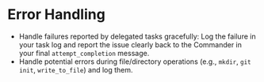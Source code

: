 # Error Handling

*   Handle failures reported by delegated tasks gracefully: Log the failure in your task log and report the issue clearly back to the Commander in your final `attempt_completion` message.
*   Handle potential errors during file/directory operations (e.g., `mkdir`, `git init`, `write_to_file`) and log them.